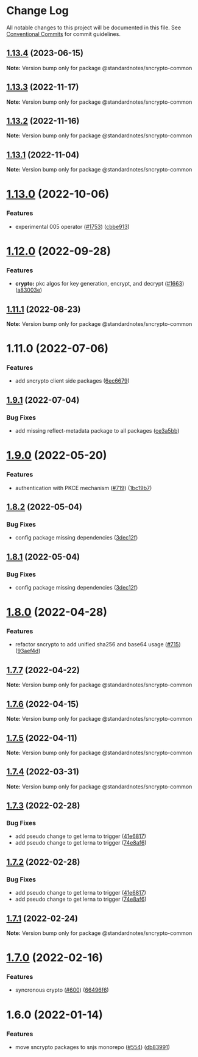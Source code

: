 # Change Log

All notable changes to this project will be documented in this file.
See [Conventional Commits](https://conventionalcommits.org) for commit guidelines.

## [1.13.4](https://github.com/wljince007/standardnotes_app/compare/@standardnotes/sncrypto-common@1.13.3...@standardnotes/sncrypto-common@1.13.4) (2023-06-15)

**Note:** Version bump only for package @standardnotes/sncrypto-common

## [1.13.3](https://github.com/standardnotes/app/compare/@standardnotes/sncrypto-common@1.13.2...@standardnotes/sncrypto-common@1.13.3) (2022-11-17)

**Note:** Version bump only for package @standardnotes/sncrypto-common

## [1.13.2](https://github.com/standardnotes/app/compare/@standardnotes/sncrypto-common@1.13.1...@standardnotes/sncrypto-common@1.13.2) (2022-11-16)

**Note:** Version bump only for package @standardnotes/sncrypto-common

## [1.13.1](https://github.com/standardnotes/app/compare/@standardnotes/sncrypto-common@1.13.0...@standardnotes/sncrypto-common@1.13.1) (2022-11-04)

**Note:** Version bump only for package @standardnotes/sncrypto-common

# [1.13.0](https://github.com/standardnotes/app/compare/@standardnotes/sncrypto-common@1.12.0...@standardnotes/sncrypto-common@1.13.0) (2022-10-06)

### Features

* experimental 005 operator ([#1753](https://github.com/standardnotes/app/issues/1753)) ([cbbe913](https://github.com/standardnotes/app/commit/cbbe913cd6eb694dd27997927bd5c45e8a64cc09))

# [1.12.0](https://github.com/standardnotes/app/compare/@standardnotes/sncrypto-common@1.11.1...@standardnotes/sncrypto-common@1.12.0) (2022-09-28)

### Features

* **crypto:** pkc algos for key generation, encrypt, and decrypt ([#1663](https://github.com/standardnotes/app/issues/1663)) ([a83003e](https://github.com/standardnotes/app/commit/a83003ee69d144c8e80eaee20bc7be2533d92c63))

## [1.11.1](https://github.com/standardnotes/app/compare/@standardnotes/sncrypto-common@1.11.0...@standardnotes/sncrypto-common@1.11.1) (2022-08-23)

**Note:** Version bump only for package @standardnotes/sncrypto-common

# 1.11.0 (2022-07-06)

### Features

* add sncrypto client side packages ([6ec6679](https://github.com/standardnotes/app/commit/6ec66795d21bdfa5abfa08c3b79b19b5c4cd0449))

## [1.9.1](https://github.com/standardnotes/snjs/compare/@standardnotes/sncrypto-common@1.9.0...@standardnotes/sncrypto-common@1.9.1) (2022-07-04)

### Bug Fixes

* add missing reflect-metadata package to all packages ([ce3a5bb](https://github.com/standardnotes/snjs/commit/ce3a5bbf3f1d2276ac4abc3eec3c6a44c8c3ba9b))

# [1.9.0](https://github.com/standardnotes/snjs/compare/@standardnotes/sncrypto-common@1.8.2...@standardnotes/sncrypto-common@1.9.0) (2022-05-20)

### Features

* authentication with PKCE mechanism ([#719](https://github.com/standardnotes/snjs/issues/719)) ([1bc19b7](https://github.com/standardnotes/snjs/commit/1bc19b79decf83a563d1cf095ee2e56f738152d1))

## [1.8.2](https://github.com/standardnotes/snjs/compare/@standardnotes/sncrypto-common@1.8.0...@standardnotes/sncrypto-common@1.8.2) (2022-05-04)

### Bug Fixes

* config package missing dependencies ([3dec12f](https://github.com/standardnotes/snjs/commit/3dec12fa4a83a8aed8419819eafb7c34795cb09f))

## [1.8.1](https://github.com/standardnotes/snjs/compare/@standardnotes/sncrypto-common@1.8.0...@standardnotes/sncrypto-common@1.8.1) (2022-05-04)

### Bug Fixes

* config package missing dependencies ([3dec12f](https://github.com/standardnotes/snjs/commit/3dec12fa4a83a8aed8419819eafb7c34795cb09f))

# [1.8.0](https://github.com/standardnotes/snjs/compare/@standardnotes/sncrypto-common@1.7.7...@standardnotes/sncrypto-common@1.8.0) (2022-04-28)

### Features

* refactor sncrypto to add unified sha256 and base64 usage  ([#715](https://github.com/standardnotes/snjs/issues/715)) ([93aef4d](https://github.com/standardnotes/snjs/commit/93aef4d39228a63f01aa90a88e5d28c3375ed707))

## [1.7.7](https://github.com/standardnotes/snjs/compare/@standardnotes/sncrypto-common@1.7.6...@standardnotes/sncrypto-common@1.7.7) (2022-04-22)

**Note:** Version bump only for package @standardnotes/sncrypto-common

## [1.7.6](https://github.com/standardnotes/snjs/compare/@standardnotes/sncrypto-common@1.7.5...@standardnotes/sncrypto-common@1.7.6) (2022-04-15)

**Note:** Version bump only for package @standardnotes/sncrypto-common

## [1.7.5](https://github.com/standardnotes/snjs/compare/@standardnotes/sncrypto-common@1.7.4...@standardnotes/sncrypto-common@1.7.5) (2022-04-11)

**Note:** Version bump only for package @standardnotes/sncrypto-common

## [1.7.4](https://github.com/standardnotes/snjs/compare/@standardnotes/sncrypto-common@1.7.3...@standardnotes/sncrypto-common@1.7.4) (2022-03-31)

**Note:** Version bump only for package @standardnotes/sncrypto-common

## [1.7.3](https://github.com/standardnotes/snjs/compare/@standardnotes/sncrypto-common@1.7.1...@standardnotes/sncrypto-common@1.7.3) (2022-02-28)

### Bug Fixes

* add pseudo change to get lerna to trigger ([41e6817](https://github.com/standardnotes/snjs/commit/41e6817bbf726b0932cdf16f58622328b9e42803))
* add pseudo change to get lerna to trigger ([74e8af6](https://github.com/standardnotes/snjs/commit/74e8af640e3d0b8c2f0fc7cf792f4e2cdf33b50c))

## [1.7.2](https://github.com/standardnotes/snjs/compare/@standardnotes/sncrypto-common@1.7.2...@standardnotes/sncrypto-common@1.7.2) (2022-02-28)

### Bug Fixes

* add pseudo change to get lerna to trigger ([41e6817](https://github.com/standardnotes/snjs/commit/41e6817bbf726b0932cdf16f58622328b9e42803))
* add pseudo change to get lerna to trigger ([74e8af6](https://github.com/standardnotes/snjs/commit/74e8af640e3d0b8c2f0fc7cf792f4e2cdf33b50c))

## [1.7.1](https://github.com/standardnotes/snjs/compare/@standardnotes/sncrypto-common@1.7.0...@standardnotes/sncrypto-common@1.7.1) (2022-02-24)

**Note:** Version bump only for package @standardnotes/sncrypto-common

# [1.7.0](https://github.com/standardnotes/snjs/compare/@standardnotes/sncrypto-common@1.6.0...@standardnotes/sncrypto-common@1.7.0) (2022-02-16)

### Features

* syncronous crypto ([#600](https://github.com/standardnotes/snjs/issues/600)) ([66496f6](https://github.com/standardnotes/snjs/commit/66496f6487630689b76eae6cd15bcb0c31e6b9cc))

# 1.6.0 (2022-01-14)

### Features

* move sncrypto packages to snjs monorepo ([#554](https://github.com/standardnotes/snjs/issues/554)) ([db83991](https://github.com/standardnotes/snjs/commit/db8399190d9d10fdc31060568b836c62933fd525))
